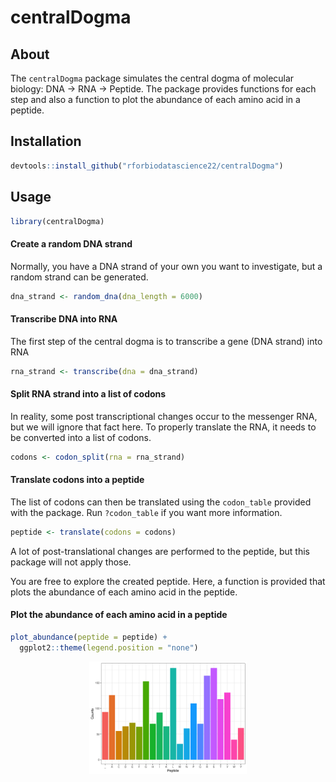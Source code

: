 
<!-- README.md is generated from README.Rmd. Please edit that file -->

# centralDogma

<!-- badges: start -->
<!-- badges: end -->

## About

The `centralDogma` package simulates the central dogma of molecular
biology: DNA -> RNA -> Peptide. The package provides functions for each
step and also a function to plot the abundance of each amino acid in a
peptide.

## Installation

``` r
devtools::install_github("rforbiodatascience22/centralDogma")
```

## Usage

``` r
library(centralDogma)
```

#### Create a random DNA strand

Normally, you have a DNA strand of your own you want to investigate, but
a random strand can be generated.

``` r
dna_strand <- random_dna(dna_length = 6000)
```

#### Transcribe DNA into RNA

The first step of the central dogma is to transcribe a gene (DNA strand)
into RNA

``` r
rna_strand <- transcribe(dna = dna_strand)
```

#### Split RNA strand into a list of codons

In reality, some post transcriptional changes occur to the messenger
RNA, but we will ignore that fact here. To properly translate the RNA,
it needs to be converted into a list of codons.

``` r
codons <- codon_split(rna = rna_strand)
```

#### Translate codons into a peptide

The list of codons can then be translated using the `codon_table`
provided with the package. Run `?codon_table` if you want more
information.

``` r
peptide <- translate(codons = codons)
```

A lot of post-translational changes are performed to the peptide, but
this package will not apply those.

You are free to explore the created peptide. Here, a function is
provided that plots the abundance of each amino acid in the peptide.

#### Plot the abundance of each amino acid in a peptide

``` r
plot_abundance(peptide = peptide) +
  ggplot2::theme(legend.position = "none")
```

<img src="man/figures/README-unnamed-chunk-7-1.png" width="50%" style="display: block; margin: auto;" />
